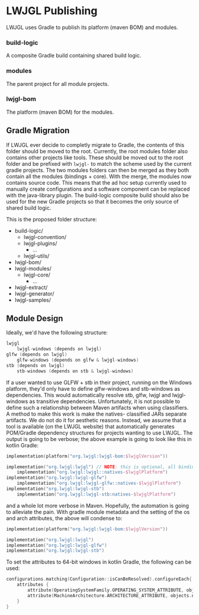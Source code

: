 # LWJGL Publishing

LWJGL uses Gradle to publish its platform (maven BOM) and modules.

### build-logic

A composite Gradle build containing shared build logic.

### modules

The parent project for all module projects.

### lwjgl-bom

The platform (maven BOM) for the modules.

## Gradle Migration

If LWJGL ever decide to completly migrate to Gradle,
the contents of this folder should be moved to the root.
Currently, the root modules folder
also contains other projects like tools.
These should be moved out to the root folder and be prefixed
with `lwjgl-` to match the scheme used by the current gradle projects.
The two modules folders can then be merged
as they both contain all the modules (bindings + core).
With the merge, the modules now contains source code.
This means that the ad hoc setup currently used to manually
create configurations and a software component can be replaced
with the java-library plugin.
The build-logic composite build should also be used for
the new Gradle projects so that it becomes
the only source of shared build logic.

This is the proposed folder structure:

- build-logic/
    - lwjgl-convention/
    - lwjgl-plugins/
        - ...
    - lwjgl-utils/
- lwjgl-bom/
- lwjgl-modules/
    - lwjgl-core/
        - ...
- lwjgl-extract/
- lwjgl-generator/
- lwjgl-samples/

## Module Design

Ideally, we'd have the following structure:

```kotlin
lwjgl
    lwjgl-windows (depends on lwjgl)
glfw (depends on lwjgl)
    glfw-windows (depends on glfw & lwjgl-windows)
stb (depends on lwjgl)
    stb-windows (depends on stb & lwjgl-windows)
```

If a user wanted to use GLFW + stb in their project, running on
the Windows platform, they'd only have to define glfw-windows
and stb-windows as dependencies. This would automatically
resolve stb, glfw, lwjgl and lwjgl-windows as transitive
dependencies. Unfortunately, it is not possible to define such
a relationship between Maven artifacts when using classifiers.
A method to make this work is make the natives-<arch> classified
JARs separate artifacts. We do not do it for aesthetic reasons.
Instead, we assume that a tool is available (on the LWJGL website)
that automatically generates POM/Gradle dependency structures for
projects wanting to use LWJGL. The output is going to be verbose;
the above example is going to look like this in kotlin Gradle:

```kotlin
implementation(platform("org.lwjgl:lwjgl-bom:$lwjglVersion"))

implementation("org.lwjgl:lwjgl") // NOTE: this is optional, all binding artifacts have a dependency on lwjgl
    implementation("org.lwjgl:lwjgl::natives-$lwjglPlatform")
implementation("org.lwjgl:lwjgl-glfw")
    implementation("org.lwjgl:lwjgl-glfw::natives-$lwjglPlatform")
implementation("org.lwjgl:lwjgl-stb")
    implementation("org.lwjgl:lwjgl-stb:natives-$lwjglPlatform")
```

and a whole lot more verbose in Maven. Hopefully, the automation
is going to alleviate the pain. With gradle module metadata
and the setting of the os and arch attributes, the above will condense to:

```kotlin
implementation(platform("org.lwjgl:lwjgl-bom:$lwjglVersion"))

implementation("org.lwjgl:lwjgl")
implementation("org.lwjgl:lwjgl-glfw")
implementation("org.lwjgl:lwjgl-stb")
```

To set the attributes to 64-bit windows in kotlin Gradle, the following can be used:

```kotlin
configurations.matching(Configuration::isCanBeResolved).configureEach{
    attributes {
        attribute(OperatingSystemFamily.OPERATING_SYSTEM_ATTRIBUTE, objects.named("windows"))
        attribute(MachineArchitecture.ARCHITECTURE_ATTRIBUTE, objects.named("x64"))
    }
}
```